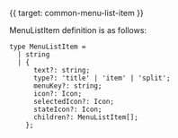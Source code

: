 {{ target: common-menu-list-item }}

MenuListItem definition is as follows:

```
type MenuListItem =
  | string
  | {
      text?: string;
      type?: 'title' | 'item' | 'split';
      menuKey?: string;
      icon?: Icon;
      selectedIcon?: Icon;
      stateIcon?: Icon;
      children?: MenuListItem[];
    };
```